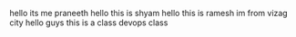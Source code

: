 hello its me praneeth
hello this is shyam
hello this is ramesh
im from vizag city
hello guys this is a class
devops class
